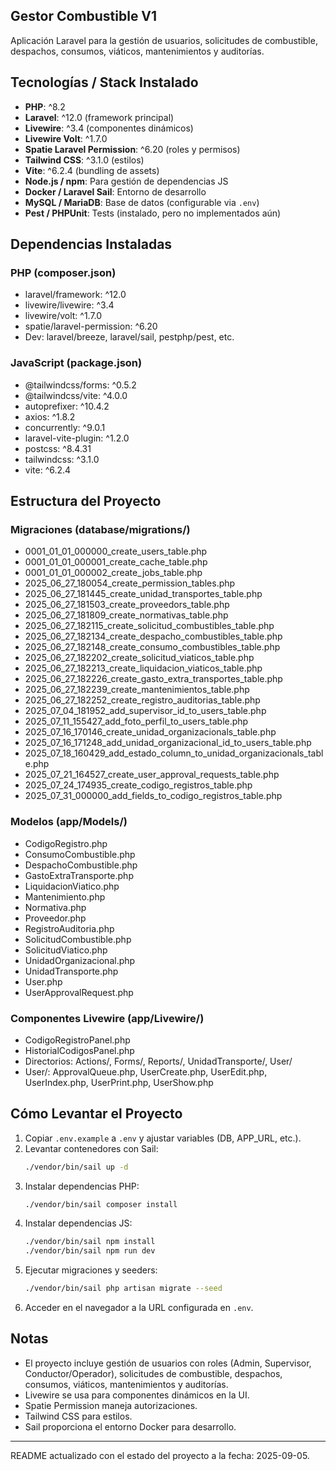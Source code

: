 ## Gestor Combustible V1

Aplicación Laravel para la gestión de usuarios, solicitudes de combustible, despachos, consumos, viáticos, mantenimientos y auditorías.

## Tecnologías / Stack Instalado
- **PHP**: ^8.2
- **Laravel**: ^12.0 (framework principal)
- **Livewire**: ^3.4 (componentes dinámicos)
- **Livewire Volt**: ^1.7.0
- **Spatie Laravel Permission**: ^6.20 (roles y permisos)
- **Tailwind CSS**: ^3.1.0 (estilos)
- **Vite**: ^6.2.4 (bundling de assets)
- **Node.js / npm**: Para gestión de dependencias JS
- **Docker / Laravel Sail**: Entorno de desarrollo
- **MySQL / MariaDB**: Base de datos (configurable via `.env`)
- **Pest / PHPUnit**: Tests (instalado, pero no implementados aún)

## Dependencias Instaladas
### PHP (composer.json)
- laravel/framework: ^12.0
- livewire/livewire: ^3.4
- livewire/volt: ^1.7.0
- spatie/laravel-permission: ^6.20
- Dev: laravel/breeze, laravel/sail, pestphp/pest, etc.

### JavaScript (package.json)
- @tailwindcss/forms: ^0.5.2
- @tailwindcss/vite: ^4.0.0
- autoprefixer: ^10.4.2
- axios: ^1.8.2
- concurrently: ^9.0.1
- laravel-vite-plugin: ^1.2.0
- postcss: ^8.4.31
- tailwindcss: ^3.1.0
- vite: ^6.2.4

## Estructura del Proyecto
### Migraciones (database/migrations/)
- 0001_01_01_000000_create_users_table.php
- 0001_01_01_000001_create_cache_table.php
- 0001_01_01_000002_create_jobs_table.php
- 2025_06_27_180054_create_permission_tables.php
- 2025_06_27_181445_create_unidad_transportes_table.php
- 2025_06_27_181503_create_proveedors_table.php
- 2025_06_27_181809_create_normativas_table.php
- 2025_06_27_182115_create_solicitud_combustibles_table.php
- 2025_06_27_182134_create_despacho_combustibles_table.php
- 2025_06_27_182148_create_consumo_combustibles_table.php
- 2025_06_27_182202_create_solicitud_viaticos_table.php
- 2025_06_27_182213_create_liquidacion_viaticos_table.php
- 2025_06_27_182226_create_gasto_extra_transportes_table.php
- 2025_06_27_182239_create_mantenimientos_table.php
- 2025_06_27_182252_create_registro_auditorias_table.php
- 2025_07_04_181952_add_supervisor_id_to_users_table.php
- 2025_07_11_155427_add_foto_perfil_to_users_table.php
- 2025_07_16_170146_create_unidad_organizacionals_table.php
- 2025_07_16_171248_add_unidad_organizacional_id_to_users_table.php
- 2025_07_18_160429_add_estado_column_to_unidad_organizacionals_table.php
- 2025_07_21_164527_create_user_approval_requests_table.php
- 2025_07_24_174935_create_codigo_registros_table.php
- 2025_07_31_000000_add_fields_to_codigo_registros_table.php

### Modelos (app/Models/)
- CodigoRegistro.php
- ConsumoCombustible.php
- DespachoCombustible.php
- GastoExtraTransporte.php
- LiquidacionViatico.php
- Mantenimiento.php
- Normativa.php
- Proveedor.php
- RegistroAuditoria.php
- SolicitudCombustible.php
- SolicitudViatico.php
- UnidadOrganizacional.php
- UnidadTransporte.php
- User.php
- UserApprovalRequest.php

### Componentes Livewire (app/Livewire/)
- CodigoRegistroPanel.php
- HistorialCodigosPanel.php
- Directorios: Actions/, Forms/, Reports/, UnidadTransporte/, User/
- User/: ApprovalQueue.php, UserCreate.php, UserEdit.php, UserIndex.php, UserPrint.php, UserShow.php

## Cómo Levantar el Proyecto
1. Copiar `.env.example` a `.env` y ajustar variables (DB, APP_URL, etc.).
2. Levantar contenedores con Sail:
   ```bash
   ./vendor/bin/sail up -d
   ```
3. Instalar dependencias PHP:
   ```bash
   ./vendor/bin/sail composer install
   ```
4. Instalar dependencias JS:
   ```bash
   ./vendor/bin/sail npm install
   ./vendor/bin/sail npm run dev
   ```
5. Ejecutar migraciones y seeders:
   ```bash
   ./vendor/bin/sail php artisan migrate --seed
   ```
6. Acceder en el navegador a la URL configurada en `.env`.

## Notas
- El proyecto incluye gestión de usuarios con roles (Admin, Supervisor, Conductor/Operador), solicitudes de combustible, despachos, consumos, viáticos, mantenimientos y auditorías.
- Livewire se usa para componentes dinámicos en la UI.
- Spatie Permission maneja autorizaciones.
- Tailwind CSS para estilos.
- Sail proporciona el entorno Docker para desarrollo.

---
README actualizado con el estado del proyecto a la fecha: 2025-09-05.
